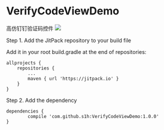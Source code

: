 # VerifyCodeViewDemo
高仿钉钉验证码控件
[![](https://jitpack.io/v/s1h/VerifyCodeViewDemo.svg)](https://jitpack.io/#s1h/VerifyCodeViewDemo)



Step 1. Add the JitPack repository to your build file

Add it in your root build.gradle at the end of repositories:

	allprojects {
		repositories {
			...
			maven { url 'https://jitpack.io' }
		}
	}

Step 2. Add the dependency

	dependencies {
	        compile 'com.github.s1h:VerifyCodeViewDemo:1.0.0'
	}
